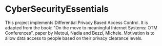 # CyberSecurityEssentials

This project implements Differential Privacy Based Access Control. It is adapted from the book: "On the move to meaningful Internet Systems: OTM Conferences", paper by Metoui, Nadia and Bezzi, Michele. Motivation is to allow data access to people based on their privacy clearance levels. 
